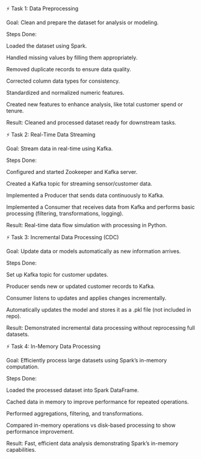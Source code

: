 ⚡ Task 1: Data Preprocessing

Goal: Clean and prepare the dataset for analysis or modeling.

Steps Done:

Loaded the dataset using Spark.

Handled missing values by filling them appropriately.

Removed duplicate records to ensure data quality.

Corrected column data types for consistency.

Standardized and normalized numeric features.

Created new features to enhance analysis, like total customer spend or tenure.

Result: Cleaned and processed dataset ready for downstream tasks.

⚡ Task 2: Real-Time Data Streaming

Goal: Stream data in real-time using Kafka.

Steps Done:

Configured and started Zookeeper and Kafka server.

Created a Kafka topic for streaming sensor/customer data.

Implemented a Producer that sends data continuously to Kafka.

Implemented a Consumer that receives data from Kafka and performs basic processing (filtering, transformations, logging).

Result: Real-time data flow simulation with processing in Python.

⚡ Task 3: Incremental Data Processing (CDC)

Goal: Update data or models automatically as new information arrives.

Steps Done:

Set up Kafka topic for customer updates.

Producer sends new or updated customer records to Kafka.

Consumer listens to updates and applies changes incrementally.

Automatically updates the model and stores it as a .pkl file (not included in repo).

Result: Demonstrated incremental data processing without reprocessing full datasets.

⚡ Task 4: In-Memory Data Processing

Goal: Efficiently process large datasets using Spark’s in-memory computation.

Steps Done:

Loaded the processed dataset into Spark DataFrame.

Cached data in memory to improve performance for repeated operations.

Performed aggregations, filtering, and transformations.

Compared in-memory operations vs disk-based processing to show performance improvement.

Result: Fast, efficient data analysis demonstrating Spark’s in-memory capabilities.
